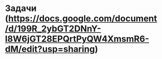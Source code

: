 # Задачи (https://docs.google.com/document/d/199R_2ybGT2DNnY-l8W6jGT28EPQrtPyQW4XmsmR6-dM/edit?usp=sharing)
